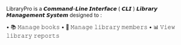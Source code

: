 LibraryPro is a 𝘾𝙤𝙢𝙢𝙖𝙣𝙙-𝙇𝙞𝙣𝙚 𝙄𝙣𝙩𝙚𝙧𝙛𝙖𝙘𝙚 ( 𝘾𝙇𝙄 ) 𝙇𝙞𝙗𝙧𝙖𝙧𝙮 𝙈𝙖𝙣𝙖𝙜𝙚𝙢𝙚𝙣𝙩 𝙎𝙮𝙨𝙩𝙚𝙢 designed to :

• 📚 𝙼𝚊𝚗𝚊𝚐𝚎 𝚋𝚘𝚘𝚔𝚜
• 👥 𝙼𝚊𝚗𝚊𝚐𝚎 𝚕𝚒𝚋𝚛𝚊𝚛𝚢 𝚖𝚎𝚖𝚋𝚎𝚛𝚜
• 📊 𝚅𝚒𝚎𝚠 𝚕𝚒𝚋𝚛𝚊𝚛𝚢 𝚛𝚎𝚙𝚘𝚛𝚝𝚜
